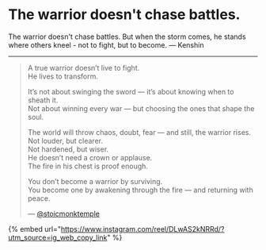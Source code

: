 # The warrior doesn't chase battles.

The warrior doesn't chase battles. But when the storm comes, he stands where others kneel - not to fight, but to become. — Kenshin

***

> A true warrior doesn’t live to fight.\
> He lives to transform.
>
> It’s not about swinging the sword — it’s about knowing when to sheath it.\
> Not about winning every war — but choosing the ones that shape the soul.
>
> The world will throw chaos, doubt, fear — and still, the warrior rises.\
> Not louder, but clearer.\
> Not hardened, but wiser.\
> He doesn’t need a crown or applause.\
> The fire in his chest is proof enough.
>
> You don’t become a warrior by surviving.\
> You become one by awakening through the fire — and returning with peace.
>
> — [@stoicmonktemple](https://www.instagram.com/stoicmonktemple/)

{% embed url="https://www.instagram.com/reel/DLwAS2kNRRd/?utm_source=ig_web_copy_link" %}
